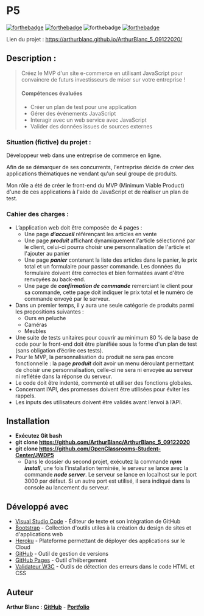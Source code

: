 # P5

[![forthebadge](https://forthebadge.com/images/badges/validated-html5.svg)](https://validator.w3.org/nu/?doc=https%3A%2F%2Farthurblanc.github.io%2FArthurBlanc_5_09122020%2F)
[![forthebadge](https://forthebadge.com/images/badges/uses-css.svg)](https://jigsaw.w3.org/css-validator/validator?uri=https%3A%2F%2Farthurblanc.github.io%2FArthurBlanc_5_09122020%2F&profile=css3svg&usermedium=all&warning=1&vextwarning=&lang=fr#errors)
![forthebadge](https://forthebadge.com/images/badges/uses-js.svg)
[![forthebadge](https://forthebadge.com/images/badges/uses-git.svg)](https://github.com/ArthurBlanc)


Lien du projet : https://arthurblanc.github.io/ArthurBlanc_5_09122020/

## Description :

> Créez le MVP d'un site e-commerce en utilisant JavaScript pour convaincre de futurs investisseurs de miser sur votre entreprise !
>
> #### Compétences évaluées
>
> -   Créer un plan de test pour une application
> -   Gérer des événements JavaScript
> -   Interagir avec un web service avec JavaScript
> -   Valider des données issues de sources externes

### Situation (fictive) du projet :

Développeur web dans une entreprise de commerce en ligne.

Afin de se démarquer de ses concurrents, l'entreprise décide de créer des applications thématiques ne vendant qu'un seul groupe de produits.

Mon rôle a été de créer le front-end du MVP (Minimum Viable Product) d'une de ces applications à l'aide de JavaScript et de réaliser un plan de test.

### Cahier des charges :

- L’application web doit être composée de 4 pages :
  -   Une page ***d'accueil*** référençant les articles en vente
  -   Une page ***produit*** affichant dynamiquement l'article sélectionné par le client, celui-ci pourra choisir une personnalisation de l'article et l'ajouter au panier
  -   Une page ***panier*** contenant la liste des articles dans le panier, le prix total et un formulaire pour passer commande. Les données du formulaire doivent être correctes et bien formatées avant d'être renvoyées au back-end.
  -   Une page de ***confirmation de commande*** remerciant le client pour sa commande, cette page doit indiquer le prix total et le numéro de commande envoyé par le serveur.
- Dans un premier temps, il y aura une seule catégorie de produits parmi les propositions suivantes :
  - Ours en peluche
  - Caméras
  - Meubles
- Une suite de tests unitaires pour couvrir au minimum 80 % de la base de code pour le front-end doit être planifiée sous la forme d'un plan de test (sans obligation d’écrire ces tests).
- Pour le MVP, la personnalisation du produit ne sera pas encore fonctionnelle : la page ***produit*** doit avoir un menu déroulant permettant de choisir une personnalisation, celle-ci ne sera ni envoyée au serveur ni reflétée dans la réponse du serveur.
- Le code doit être indenté, commenté et utiliser des fonctions globales.
- Concernant l’API, des promesses doivent être utilisées pour éviter les rappels.
- Les inputs des utilisateurs doivent être validés avant l’envoi à l’API.

## Installation

-   **Exécutez Git bash**
-   **git clone https://github.com/ArthurBlanc/ArthurBlanc_5_09122020**
-   **git clone https://github.com/OpenClassrooms-Student-Center/JWDP5**
    -   Dans le dossier du second projet, exécutez la commande ***npm install***, une fois l'installation terminée, le serveur se lance avec la commande ***node server***. Le serveur se lance en localhost sur le port 3000 par défaut. Si un autre port est utilisé, il sera indiqué dans la console au lancement du serveur.

## Développé avec

-   [Visual Studio Code](https://code.visualstudio.com/) - Éditeur de texte et son intégration de GitHub
-   [Bootstrap](https://getbootstrap.com/) - Collection d'outils utiles à la création du design de sites et d'applications web
-   [Heroku](https://www.heroku.com/) - Plateforme permettant de déployer des applications sur le Cloud
-   [GitHub](https://github.com/) - Outil de gestion de versions
-   [GitHub Pages](https://pages.github.com/) - Outil d’hébergement
-   [Validateur W3C](https://validator.w3.org/) - Outils de détection des erreurs dans le code HTML et CSS

## Auteur

**Arthur Blanc** : [**GitHub**](https://github.com/ArthurBlanc/) - [**Portfolio**](https://abcoding.fr/)
